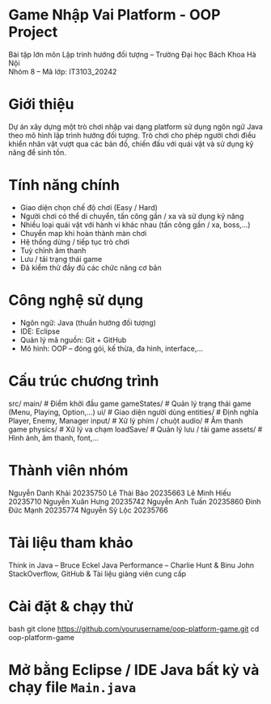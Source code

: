 #  Game Nhập Vai Platform - OOP Project

 Bài tập lớn môn Lập trình hướng đối tượng – Trường Đại học Bách Khoa Hà Nội  
 Nhóm 8 – Mã lớp: IT3103_20242

# Giới thiệu

Dự án xây dựng một trò chơi nhập vai dạng platform sử dụng ngôn ngữ Java theo mô hình lập trình hướng đối tượng. Trò chơi cho phép người chơi điều khiển nhân vật vượt qua các bản đồ, chiến đấu với quái vật và sử dụng kỹ năng để sinh tồn.

# Tính năng chính

-  Giao diện chọn chế độ chơi (Easy / Hard)
-  Người chơi có thể di chuyển, tấn công gần / xa và sử dụng kỹ năng
-  Nhiều loại quái vật với hành vi khác nhau (tấn công gần / xa, boss,…)
-  Chuyển map khi hoàn thành màn chơi
-  Hệ thống dừng / tiếp tục trò chơi
-  Tuỳ chỉnh âm thanh
-  Lưu / tải trạng thái game
-  Đã kiểm thử đầy đủ các chức năng cơ bản

# Công nghệ sử dụng

- Ngôn ngữ: Java (thuần hướng đối tượng)
- IDE: Eclipse
- Quản lý mã nguồn: Git + GitHub
- Mô hình: OOP – đóng gói, kế thừa, đa hình, interface,…

# Cấu trúc chương trình
src/
 main/ # Điểm khởi đầu game
 gameStates/ # Quản lý trạng thái game (Menu, Playing, Option,…)
 ui/ # Giao diện người dùng
 entities/ # Định nghĩa Player, Enemy, Manager
 input/ # Xử lý phím / chuột
 audio/ # Âm thanh game
 physics/ # Xử lý va chạm
 loadSave/ # Quản lý lưu / tải game
 assets/ # Hình ảnh, âm thanh, font,...

# Thành viên nhóm
Nguyễn Danh Khải	20235750
Lê Thái Bảo	20235663
Lê Minh Hiếu	20235710
Nguyễn Xuân Hưng	20235742
Nguyễn Anh Tuấn	20235860
Đinh Đức Mạnh	20235774
Nguyễn Sỹ Lộc	20235766

# Tài liệu tham khảo
Think in Java – Bruce Eckel
Java Performance – Charlie Hunt & Binu John
StackOverflow, GitHub & Tài liệu giảng viên cung cấp

# Cài đặt & chạy thử
bash
git clone https://github.com/yourusername/oop-platform-game.git
cd oop-platform-game
# Mở bằng Eclipse / IDE Java bất kỳ và chạy file `Main.java`
